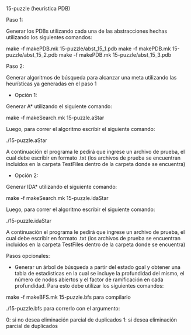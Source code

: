 15-puzzle (heurística PDB)


Paso 1: 

Generar los PDBs utilizando cada una de las abstracciones hechas utilizando los siguientes comandos:

make -f makePDB.mk 15-puzzle/abst_15_1.pdb
make -f makePDB.mk 15-puzzle/abst_15_2.pdb
make -f makePDB.mk 15-puzzle/abst_15_3.pdb


Paso 2:

Generar algoritmos de búsqueda para alcanzar una meta utilizando las heurísticas ya generadas en el paso 1

- Opción 1: 

Generar A* utilizando el siguiente comando:

make -f makeSearch.mk 15-puzzle.aStar 

Luego, para correr el algoritmo escribir el siguiente comando:

./15-puzzle.aStar

A continuación el programa le pedirá que ingrese un archivo de prueba, el cual debe escribir en formato .txt (los archivos de prueba se encuentran incluidos en la carpeta TestFiles dentro de la carpeta donde se encuentra)

- Opción 2:

Generar IDA* utilizando el siguiente comando:

make -f makeSearch.mk 15-puzzle.idaStar 

Luego, para correr el algoritmo escribir el siguiente comando:

./15-puzzle.idaStar

A continuación el programa le pedirá que ingrese un archivo de prueba, el cual debe escribir en formato .txt (los archivos de prueba se encuentran incluidos en la carpeta TestFiles dentro de la carpeta donde se encuentra)


Pasos opcionales:

- Generar un árbol de búsqueda a partir del estado goal y obtener una tabla de estadísticas en la cual se incluye la profundidad del mismo, el número de nodos abiertos y el factor de ramificación en cada profundidad. Para esto debe utilizar los siguientes comandos:

make -f makeBFS.mk 15-puzzle.bfs para compilarlo

./15-puzzle.bfs para correrlo con el argumento:

0: si no desea eliminación parcial de duplicados 
1: si desea eliminación parcial de duplicados 

